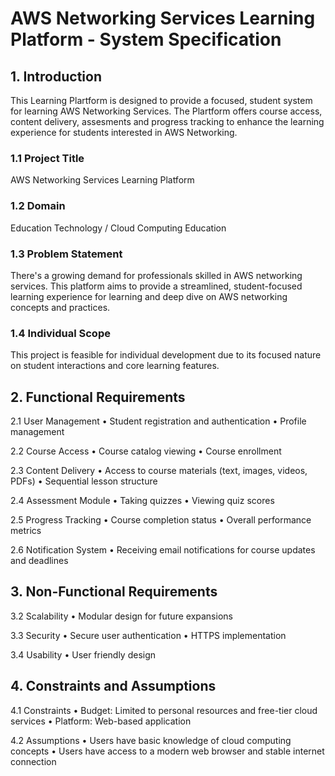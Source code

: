 # AWS Networking Services Learning Platform - System Specification

## 1. Introduction

This Learning Plartform is designed to provide a focused, student system for learning AWS Networking Services. The Plartform offers course access, content delivery, assesments and progress tracking to enhance the learning experience for students interested in AWS Networking.

### 1.1 Project Title
AWS Networking Services Learning Platform

### 1.2 Domain
Education Technology / Cloud Computing Education

### 1.3 Problem Statement
There's a growing demand for professionals skilled in AWS networking services. This platform aims to provide a streamlined, student-focused learning experience for learning and deep dive on AWS networking concepts and practices.

### 1.4 Individual Scope
This project is feasible for individual development due to its focused nature on student interactions and core learning features.

## 2. Functional Requirements

2.1 User Management
•⁠  ⁠Student registration and authentication
•⁠  ⁠Profile management

2.2 Course Access
•⁠  ⁠Course catalog viewing
•⁠  ⁠Course enrollment

2.3 Content Delivery
•⁠  ⁠Access to course materials (text, images, videos, PDFs)
•⁠  ⁠Sequential lesson structure

2.4 Assessment Module
•⁠  ⁠Taking quizzes
•⁠  ⁠Viewing quiz scores

2.5 Progress Tracking
•⁠  ⁠Course completion status
•⁠  ⁠Overall performance metrics

2.6 Notification System
•⁠  ⁠Receiving email notifications for course updates and deadlines

## 3. Non-Functional Requirements

3.2 Scalability
•⁠  ⁠Modular design for future expansions

3.3 Security
•⁠  ⁠Secure user authentication
•⁠  ⁠HTTPS implementation

3.4 Usability
•⁠  ⁠User friendly design

## 4. Constraints and Assumptions

4.1 Constraints
•⁠  ⁠Budget: Limited to personal resources and free-tier cloud services
•⁠  ⁠Platform: Web-based application

4.2 Assumptions
•⁠  ⁠Users have basic knowledge of cloud computing concepts
•⁠  ⁠Users have access to a modern web browser and stable internet connection
